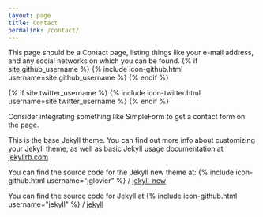 ```yaml
---
layout: page
title: Contact
permalink: /contact/
---
```


This page should be a Contact page, 
listing things like your e-mail address, 
and any social networks on which you can be found. 
{% if site.github_username %}
  {% include icon-github.html username=site.github_username %}
{% endif %}

{% if site.twitter_username %}
  {% include icon-twitter.html username=site.twitter_username %}
{% endif %}


Consider integrating something like SimpleForm to get a contact form on the page.




This is the base Jekyll theme. You can find out more info about customizing your Jekyll theme, as well as basic Jekyll usage documentation at [jekyllrb.com](http://jekyllrb.com/)

You can find the source code for the Jekyll new theme at:
{% include icon-github.html username="jglovier" %} /
[jekyll-new](https://github.com/jglovier/jekyll-new)

You can find the source code for Jekyll at
{% include icon-github.html username="jekyll" %} /
[jekyll](https://github.com/jekyll/jekyll)
